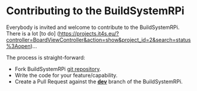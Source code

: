 # Contributing to the BuildSystemRPi
Everybody is invited and welcome to contribute to the BuildSystemRPi. There is a lot [to do] (https://projects.it4s.eu/?controller=BoardViewController&action=show&project_id=2&search=status%3Aopen)...

The process is straight-forward:
 - Fork BuildSystemRPi [git repository](http://devbase.it4s.eu:3000/IT4S/BuildSystemRPi.git).
 - Write the code for your feature/capability.
 - Create a Pull Request against the [**dev**](http://devbase.it4s.eu:3000/IT4S/BuildSystemRPi/src/dev) branch of the BuildSystemRPi.